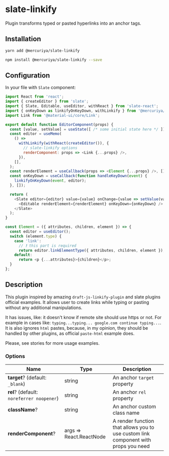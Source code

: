 # slate-linkify
Plugin transforms typed or pasted hyperlinks into an anchor tags.

## Installation

```bash
yarn add @mercuriya/slate-linkify
```

```bash
npm install @mercuriya/slate-linkify --save
```

## Configuration

In your file with `Slate` component:

```js
import React from 'react';
import { createEditor } from 'slate';
import { Slate, Editable, useEditor, withReact } from 'slate-react';
import { onKeyDown as linkifyOnKeyDown, withLinkify } from '@mercuriya/slate-linkify';
import Link from '@material-ui/core/Link';

export default function EditorComponent(props) {
  const [value, setValue] = useState([ /* some initial state here */ ]);
  const editor = useMemo(
    () =>
      withLinkify(withReact(createEditor()), {
        // slate-linkify options
        renderComponent: props => <Link {...props} />,
      }),
    [],
  );
  const renderElement = useCallback(props => <Element {...props} />, []);
  const onKeyDown = useCallback(function handleKeyDown(event) {
    linkifyOnKeyDown(event, editor);
  }, []);

  return (
    <Slate editor={editor} value={value} onChange={value => setValue(value)}>
      <Editable renderElement={renderElement} onKeyDown={onKeyDown} />
    </Slate>
  );
}

const Element = ({ attributes, children, element }) => {
  const editor = useEditor();
  switch (element.type) {
    case 'link':
      // ❗️ this part is required
      return editor.linkElementType({ attributes, children, element });
    default:
      return <p {...attributes}>{children}</p>;
  }
};

```

## Description

This plugin inspired by amazing `draft-js-linkify-plugin` and slate plugins official
examples. It allows user to create links while typing or pasting without any additional
manipulations.

It has issues, like: it doesn't know if remote site should use https
or not. For example in cases like: `typing...typing... google.com continue typing...`.
It is also ignores `html` pastes, because, in my opinion, they should be handled by
other plugins, as official `paste-html` example does.

Please, see stories for more usage examples.

### Options
|Name|Type|Description|
|---|---|---|
|**target**? (default: `_blank`)|string|An anchor `target` property|
|**rel**? (default: `noreferrer noopener`)|string|An anchor `rel` property|
|**className**?|string|An anchor custom class name|
|**renderComponent**?|args => React.ReactNode|A render function that allows you to use custom link component with props you need|
